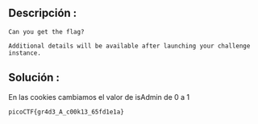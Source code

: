 
## Descripción :
	Can you get the flag?

	Additional details will be available after launching your challenge instance.
## Solución :
En  las cookies cambiamos el valor de isAdmin de 0 a 1

	picoCTF{gr4d3_A_c00k13_65fd1e1a}